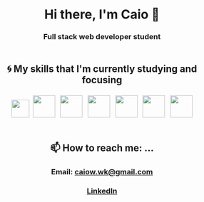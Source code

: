 # <div align=center>Hi there, I'm Caio 👋</div>
### <div align=center>Full stack web developer student</div><br/>


## <div align=center>:cyclone: My skills that I'm currently studying and focusing</div>
### <div align=center>    <img src='https://seeklogo.com/images/J/javascript-logo-8892AEFCAC-seeklogo.com.png' width='40' />&nbsp;    <img src='https://seeklogo.com/images/R/react-logo-7B3CE81517-seeklogo.com.png' width='50' /> &nbsp;     <img src='https://raw.githubusercontent.com/styled-components/brand/master/styled-components.png' width='50' /> &nbsp;  <img src='https://seeklogo.com/images/N/nodejs-logo-FBE122E377-seeklogo.com.png' width='50' />  &nbsp;  <img src='https://upload.wikimedia.org/wikipedia/commons/thumb/4/4c/Typescript_logo_2020.svg/512px-Typescript_logo_2020.svg.png' width='50' />   &nbsp; <img src='https://www.iconfinder.com/data/icons/logos-brands-5/24/postgresql-512.png' width='50' />  &nbsp; <img src='https://img.icons8.com/color/452/mongodb.png' width='50' />   </div><br/>


<!--
## <div align=center>🤔 I’m looking for help with ...</div>
### <div align=center></div><br/>
-->

## <div align=center>📫 How to reach me: ...</div>
### <div align=center>Email: caiow.wk@gmail.com</div>
### <div align=center>[LinkedIn](https://www.linkedin.com/in/kxk/)</div><br/>
